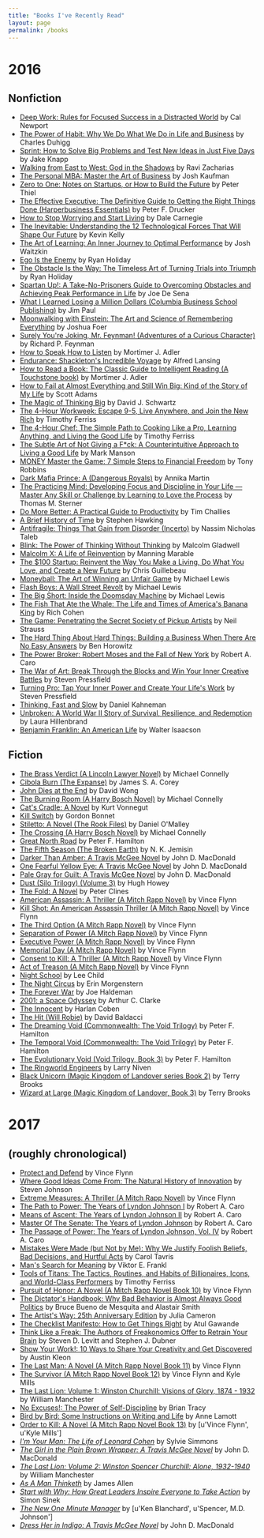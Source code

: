 ```yaml
---
title: "Books I've Recently Read"
layout: page
permalink: /books
---
```


# 2016

## Nonfiction

- [Deep Work: Rules for Focused Success in a Distracted World](http://www.amazon.com/dp/1455586692/?tag=potatowire-20) by Cal Newport
- [The Power of Habit: Why We Do What We Do in Life and Business](http://www.amazon.com/dp/081298160X/?tag=potatowire-20) by Charles Duhigg
- [Sprint: How to Solve Big Problems and Test New Ideas in Just Five Days](http://www.amazon.com/dp/150112174X/?tag=potatowire-20) by Jake Knapp
- [Walking from East to West: God in the Shadows](http://www.amazon.com/dp/0310324963/?tag=potatowire-20) by Ravi Zacharias
- [The Personal MBA: Master the Art of Business](http://www.amazon.com/dp/1591845572/?tag=potatowire-20) by Josh Kaufman
- [Zero to One: Notes on Startups, or How to Build the Future](http://www.amazon.com/dp/0804139296/?tag=potatowire-20) by Peter Thiel
- [The Effective Executive: The Definitive Guide to Getting the Right Things Done (Harperbusiness Essentials)](http://www.amazon.com/dp/0060833459/?tag=potatowire-20) by Peter F. Drucker
- [How to Stop Worrying and Start Living](http://www.amazon.com/dp/0671733354/?tag=potatowire-20) by Dale Carnegie
- [The Inevitable: Understanding the 12 Technological Forces That Will Shape Our Future](http://www.amazon.com/dp/0525428089/?tag=potatowire-20) by Kevin Kelly
- [The Art of Learning: An Inner Journey to Optimal Performance](http://www.amazon.com/dp/0743277465/?tag=potatowire-20) by Josh Waitzkin
- [Ego Is the Enemy](http://www.amazon.com/dp/1591847818/?tag=potatowire-20) by Ryan Holiday
- [The Obstacle Is the Way: The Timeless Art of Turning Trials into Triumph](http://www.amazon.com/dp/1591846358/?tag=potatowire-20) by Ryan Holiday
- [Spartan Up!: A Take-No-Prisoners Guide to Overcoming Obstacles and Achieving Peak Performance in Life](http://www.amazon.com/dp/0544286170/?tag=potatowire-20) by Joe De Sena
- [What I Learned Losing a Million Dollars (Columbia Business School Publishing)](http://www.amazon.com/dp/0231164688/?tag=potatowire-20) by Jim Paul
- [Moonwalking with Einstein: The Art and Science of Remembering Everything](http://www.amazon.com/dp/0143120530/?tag=potatowire-20) by Joshua Foer
- [Surely You're Joking, Mr. Feynman! (Adventures of a Curious Character)](http://www.amazon.com/dp/0393316041/?tag=potatowire-20) by Richard P. Feynman
- [How to Speak How to Listen](http://www.amazon.com/dp/0684846470/?tag=potatowire-20) by Mortimer J. Adler
- [Endurance: Shackleton's Incredible Voyage](http://www.amazon.com/dp/0465062881/?tag=potatowire-20) by Alfred Lansing
- [How to Read a Book: The Classic Guide to Intelligent Reading (A Touchstone book)](http://www.amazon.com/dp/0671212095/?tag=potatowire-20) by Mortimer J. Adler
- [How to Fail at Almost Everything and Still Win Big: Kind of the Story of My Life](http://www.amazon.com/dp/1591847745/?tag=potatowire-20) by Scott Adams
- [The Magic of Thinking Big](http://www.amazon.com/dp/0671646788/?tag=potatowire-20) by David J. Schwartz
- [The 4-Hour Workweek: Escape 9-5, Live Anywhere, and Join the New Rich](http://www.amazon.com/dp/0307465357/?tag=potatowire-20) by Timothy Ferriss
- [The 4-Hour Chef: The Simple Path to Cooking Like a Pro, Learning Anything, and Living the Good Life](http://www.amazon.com/dp/0547884591/?tag=potatowire-20) by Timothy Ferriss
- [The Subtle Art of Not Giving a F*ck: A Counterintuitive Approach to Living a Good Life](http://www.amazon.com/dp/0062457713/?tag=potatowire-20) by Mark Manson
- [MONEY Master the Game: 7 Simple Steps to Financial Freedom](http://www.amazon.com/dp/1476757801/?tag=potatowire-20) by Tony Robbins
- [Dark Mafia Prince: A (Dangerous Royals)](http://www.amazon.com/dp/1533414122/?tag=potatowire-20) by Annika Martin
- [The Practicing Mind: Developing Focus and Discipline in Your Life — Master Any Skill or Challenge by Learning to Love the Process](http://www.amazon.com/dp/1608680908/?tag=potatowire-20) by Thomas M. Sterner
- [Do More Better: A Practical Guide to Productivity](http://www.amazon.com/dp/1941114172/?tag=potatowire-20) by Tim Challies
- [A Brief History of Time](http://www.amazon.com/dp/0553380168/?tag=potatowire-20) by Stephen Hawking
- [Antifragile: Things That Gain from Disorder (Incerto)](http://www.amazon.com/dp/0812979680/?tag=potatowire-20) by Nassim Nicholas Taleb
- [Blink: The Power of Thinking Without Thinking](http://www.amazon.com/dp/0316010669/?tag=potatowire-20) by Malcolm Gladwell
- [Malcolm X: A Life of Reinvention](http://www.amazon.com/dp/0143120328/?tag=potatowire-20) by Manning Marable
- [The $100 Startup: Reinvent the Way You Make a Living, Do What You Love, and Create a New Future](http://www.amazon.com/dp/0307951529/?tag=potatowire-20) by Chris Guillebeau
- [Moneyball: The Art of Winning an Unfair Game](http://www.amazon.com/dp/0393324818/?tag=potatowire-20) by Michael Lewis
- [Flash Boys: A Wall Street Revolt](http://www.amazon.com/dp/0393351599/?tag=potatowire-20) by Michael Lewis
- [The Big Short: Inside the Doomsday Machine](http://www.amazon.com/dp/0393338827/?tag=potatowire-20) by Michael Lewis
- [The Fish That Ate the Whale: The Life and Times of America's Banana King](http://www.amazon.com/dp/1250033314/?tag=potatowire-20) by Rich Cohen
- [The Game: Penetrating the Secret Society of Pickup Artists](http://www.amazon.com/dp/0060554738/?tag=potatowire-20) by Neil Strauss
- [The Hard Thing About Hard Things: Building a Business When There Are No Easy Answers](http://www.amazon.com/dp/0062273205/?tag=potatowire-20) by Ben Horowitz
- [The Power Broker: Robert Moses and the Fall of New York](http://www.amazon.com/dp/0394720245/?tag=potatowire-20) by Robert A. Caro
- [The War of Art: Break Through the Blocks and Win Your Inner Creative Battles](http://www.amazon.com/dp/1936891026/?tag=potatowire-20) by Steven Pressfield
- [Turning Pro: Tap Your Inner Power and Create Your Life's Work](http://www.amazon.com/dp/1936891034/?tag=potatowire-20) by Steven Pressfield
- [Thinking, Fast and Slow](http://www.amazon.com/dp/0374533555/?tag=potatowire-20) by Daniel Kahneman
- [Unbroken: A World War II Story of Survival, Resilience, and Redemption](http://www.amazon.com/dp/0812974492/?tag=potatowire-20) by Laura Hillenbrand
- [Benjamin Franklin: An American Life](http://www.amazon.com/dp/74325808X/?tag=potatowire-20) by Walter Isaacson

## Fiction

- [The Brass Verdict (A Lincoln Lawyer Novel)](http://www.amazon.com/dp/1455567396/?tag=potatowire-20) by Michael Connelly
- [Cibola Burn (The Expanse)](http://www.amazon.com/dp/0316334685/?tag=potatowire-20) by James S. A. Corey
- [John Dies at the End](http://www.amazon.com/dp/1250035953/?tag=potatowire-20) by David Wong
- [The Burning Room (A Harry Bosch Novel)](http://www.amazon.com/dp/1455524182/?tag=potatowire-20) by Michael Connelly
- [Cat's Cradle: A Novel](http://www.amazon.com/dp/038533348X/?tag=potatowire-20) by Kurt Vonnegut
- [Kill Switch](http://www.amazon.com/dp/1633730573/?tag=potatowire-20) by Gordon Bonnet
- [Stiletto: A Novel (The Rook Files)](http://www.amazon.com/dp/0316228044/?tag=potatowire-20) by Daniel O'Malley
- [The Crossing (A Harry Bosch Novel)](http://www.amazon.com/dp/1455524158/?tag=potatowire-20) by Michael Connelly
- [Great North Road](http://www.amazon.com/dp/0345526678/?tag=potatowire-20) by Peter F. Hamilton
- [The Fifth Season (The Broken Earth)](http://www.amazon.com/dp/0316229296/?tag=potatowire-20) by N. K. Jemisin
- [Darker Than Amber: A Travis McGee Novel](http://www.amazon.com/dp/081298398X/?tag=potatowire-20) by John D. MacDonald
- [One Fearful Yellow Eye: A Travis McGee Novel](http://www.amazon.com/dp/0812983998/?tag=potatowire-20) by John D. MacDonald
- [Pale Gray for Guilt: A Travis McGee Novel](http://www.amazon.com/dp/0812984005/?tag=potatowire-20) by John D. MacDonald
- [Dust (Silo Trilogy) (Volume 3)](http://www.amazon.com/dp/0544838262/?tag=potatowire-20) by Hugh Howey
- [The Fold: A Novel](http://www.amazon.com/dp/0553447475/?tag=potatowire-20) by Peter Clines
- [American Assassin: A Thriller (A Mitch Rapp Novel)](http://www.amazon.com/dp/1416595198/?tag=potatowire-20) by Vince Flynn
- [Kill Shot: An American Assassin Thriller (A Mitch Rapp Novel)](http://www.amazon.com/dp/1416595228/?tag=potatowire-20) by Vince Flynn
- [The Third Option (A Mitch Rapp Novel)](http://www.amazon.com/dp/1439195129/?tag=potatowire-20) by Vince Flynn
- [Separation of Power (A Mitch Rapp Novel)](http://www.amazon.com/dp/1439135738/?tag=potatowire-20) by Vince Flynn
- [Executive Power (A Mitch Rapp Novel)](http://www.amazon.com/dp/143918965X/?tag=potatowire-20) by Vince Flynn
- [Memorial Day (A Mitch Rapp Novel)](http://www.amazon.com/dp/0743453980/?tag=potatowire-20) by Vince Flynn
- [Consent to Kill: A Thriller (A Mitch Rapp Novel)](http://www.amazon.com/dp/1416505016/?tag=potatowire-20) by Vince Flynn
- [Act of Treason (A Mitch Rapp Novel)](http://www.amazon.com/dp/1416542264/?tag=potatowire-20) by Vince Flynn
- [Night School](http://www.amazon.com/dp/0804178801/?tag=potatowire-20) by Lee Child
- [The Night Circus](http://www.amazon.com/dp/0307744434/?tag=potatowire-20) by Erin Morgenstern
- [The Forever War](http://www.amazon.com/dp/0312536631/?tag=potatowire-20) by Joe Haldeman
- [2001: a Space Odyssey](http://www.amazon.com/dp/0451457994/?tag=potatowire-20) by Arthur C. Clarke
- [The Innocent](http://www.amazon.com/dp/045121577X/?tag=potatowire-20) by Harlan Coben
- [The Hit (Will Robie)](http://www.amazon.com/dp/1455521302/?tag=potatowire-20) by David Baldacci
- [The Dreaming Void (Commonwealth: The Void Trilogy)](http://www.amazon.com/dp/034549654X/?tag=potatowire-20) by Peter F. Hamilton
- [The Temporal Void (Commonwealth: The Void Trilogy)](http://www.amazon.com/dp/0345496566/?tag=potatowire-20) by Peter F. Hamilton
- [The Evolutionary Void (Void Trilogy, Book 3)](http://www.amazon.com/dp/0345496582/?tag=potatowire-20) by Peter F. Hamilton
- [The Ringworld Engineers](http://www.amazon.com/dp/0345334302/?tag=potatowire-20) by Larry Niven
- [Black Unicorn (Magic Kingdom of Landover series Book 2)](http://www.amazon.com/dp/B002FSTJOI/?tag=potatowire-20) by Terry Brooks
- [Wizard at Large (Magic Kingdom of Landover, Book 3)](http://www.amazon.com/dp/0345362276/?tag=potatowire-20) by Terry Brooks

# 2017

## (roughly chronological)

- [Protect and Defend](http://www.amazon.com/dp/1416505032/?tag=potatowire-20) by Vince Flynn
- [Where Good Ideas Come From: The Natural History of Innovation](http://www.amazon.com/dp/1594485380/?tag=potatowire-20) by Steven Johnson
- [Extreme Measures: A Thriller (A Mitch Rapp Novel)](http://www.amazon.com/dp/1416505040/?tag=potatowire-20) by Vince Flynn
- [The Path to Power: The Years of Lyndon Johnson I](http://www.amazon.com/dp/B002GKGB0U/?tag=potatowire-20) by Robert A. Caro
- [Means of Ascent: The Years of Lyndon Johnson II](http://www.amazon.com/dp/B005LALFT4/?tag=potatowire-20) by Robert A. Caro
- [Master Of The Senate: The Years of Lyndon Johnson](http://www.amazon.com/dp/0394720954/?tag=potatowire-20) by Robert A. Caro
- [The Passage of Power: The Years of Lyndon Johnson, Vol. IV](http://www.amazon.com/dp/0375713255/?tag=potatowire-20) by Robert A. Caro
- [Mistakes Were Made (but Not by Me): Why We Justify Foolish Beliefs, Bad Decisions, and Hurtful Acts](http://www.amazon.com/dp/0544574788/?tag=potatowire-20) by Carol Tavris
- [Man's Search for Meaning](http://www.amazon.com/dp/080701429X/?tag=potatowire-20) by Viktor E. Frankl
- [Tools of Titans: The Tactics, Routines, and Habits of Billionaires, Icons, and World-Class Performers](http://www.amazon.com/dp/B01HSMRWNU/?tag=potatowire-20) by Timothy Ferriss
- [Pursuit of Honor: A Novel (A Mitch Rapp Novel Book 10)](http://www.amazon.com/dp/B002PMVQBI/?tag=potatowire-20) by Vince Flynn
- [The Dictator's Handbook: Why Bad Behavior is Almost Always Good Politics](http://www.amazon.com/dp/B005GPSLHI/?tag=potatowire-20) by Bruce Bueno de Mesquita and Alastair Smith
- [The Artist's Way: 25th Anniversary Edition](http://www.amazon.com/dp/B006H19H3M/?tag=potatowire-20) by Julia Cameron
- [The Checklist Manifesto: How to Get Things Right](http://www.amazon.com/dp/B0030V0PEW/?tag=potatowire-20) by Atul Gawande
- [Think Like a Freak: The Authors of Freakonomics Offer to Retrain Your Brain](http://www.amazon.com/dp/B00BATINVS/?tag=potatowire-20) by Steven D. Levitt and Stephen J. Dubner
- [Show Your Work!: 10 Ways to Share Your Creativity and Get Discovered](http://www.amazon.com/dp/B00GU2RGGI/?tag=potatowire-20) by Austin Kleon
- [The Last Man: A Novel (A Mitch Rapp Novel Book 11)](http://www.amazon.com/dp/B007HACDLK/?tag=potatowire-20) by Vince Flynn
- [The Survivor (A Mitch Rapp Novel Book 12)](http://www.amazon.com/dp/B00UDCI7RI/?tag=potatowire-20) by Vince Flynn and Kyle Mills
- [The Last Lion: Volume 1: Winston Churchill: Visions of Glory, 1874 - 1932](http://www.amazon.com/dp/B0092XHPWC/?tag=potatowire-20) by William Manchester
- [No Excuses!: The Power of Self-Discipline](http://www.amazon.com/dp/B003P9XCOO/?tag=potatowire-20) by Brian Tracy
- [Bird by Bird: Some Instructions on Writing and Life](http://www.amazon.com/dp/B000SEGI8Q/?tag=potatowire-20) by Anne Lamott
- [Order to Kill: A Novel (A Mitch Rapp Novel Book 13)](http://www.amazon.com/dp/B01CO34K8I/?tag=potatowire-20) by [u'Vince Flynn', u'Kyle Mills']
- [*I'm Your Man: The Life of Leonard Cohen*](http://www.amazon.com/dp/B008LV913M/?tag=potatowire-20) by Sylvie Simmons
- [*The Girl in the Plain Brown Wrapper: A Travis McGee Novel*](http://www.amazon.com/dp/B009FKXUNK/?tag=potatowire-20) by John D. MacDonald
- [*The Last Lion: Volume 2: Winston Spencer Churchill: Alone, 1932-1940*](http://www.amazon.com/dp/B0092XHV4Y/?tag=potatowire-20) by William Manchester
- [*As A Man Thinketh*](http://www.amazon.com/dp/B01N1ZF3Y1/?tag=potatowire-20) by James Allen
- [*Start with Why: How Great Leaders Inspire Everyone to Take Action*](https://www.amazon.com/dp/B002Q6XUE4/?tag=potatowire-20) by Simon Sinek
- [*The New One Minute Manager*](https://www.amazon.com/dp/B00MMG19OG/?tag=potatowire-20) by [u'Ken Blanchard', u'Spencer, M.D. Johnson']
- [*Dress Her in Indigo: A Travis McGee Novel*](http://www.amazon.com/dp/B008WOO7FK/?tag=potatowire-20) by John D. MacDonald